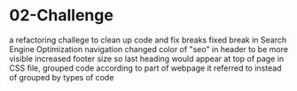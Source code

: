 # 02-Challenge
a refactoring challege to clean up code and fix breaks
fixed break in Search Engine Optimization navigation
changed color of "seo" in header to be more visible
increased footer size so last heading would appear at top of page
in CSS file, grouped code according to part of webpage it referred to instead of grouped by types of code
